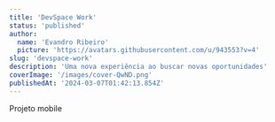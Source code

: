 ```yaml
---
title: 'DevSpace Work'
status: 'published'
author:
  name: 'Evandro Ribeiro'
  picture: 'https://avatars.githubusercontent.com/u/943553?v=4'
slug: 'devspace-work'
description: 'Uma nova experiência ao buscar novas oportunidades'
coverImage: '/images/cover-QwND.png'
publishedAt: '2024-03-07T01:42:13.854Z'
---
```


Projeto mobile